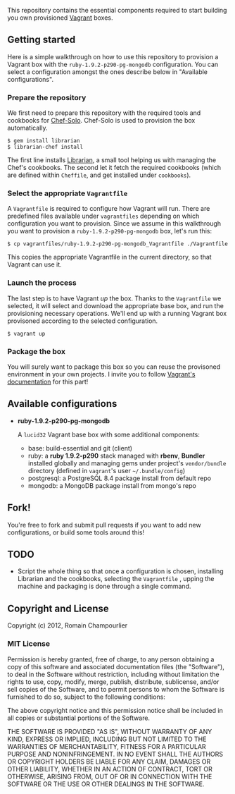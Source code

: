 This repository contains the essential components required to start building you own provisioned [Vagrant](http://www.vagrantup.com) boxes.

## Getting started

Here is a simple walkthrough on how to use this repository to provision a Vagrant box with the `ruby-1.9.2-p290-pg-mongodb` configuration. You can select a configuration amongst the ones describe below in "Available configurations".

### Prepare the repository

We first need to prepare this repository with the required tools and cookbooks for [Chef-Solo](http://wiki.opscode.com/display/chef/Chef+Solo). Chef-Solo is used to provision the box automatically.

```
$ gem install librarian
$ librarian-chef install
```

The first line installs [Librarian](https://github.com/applicationsonline/librarian), a small tool helping us with managing the Chef's cookbooks. The second let it fetch the required cookbooks (which are defined within `Cheffile`, and get installed under `cookbooks`).

### Select the appropriate `Vagrantfile`

A `Vagrantfile` is required to configure how Vagrant will run. There are predefined files available under `vagrantfiles` depending on which configuration you want to provision. Since we assume in this walkthrough you want to provision a `ruby-1.9.2-p290-pg-mongodb` box, let's run this:

```
$ cp vagrantfiles/ruby-1.9.2-p290-pg-mongodb_Vagrantfile ./Vagrantfile
```

This copies the appropriate Vagrantfile in the current directory, so that Vagrant can use it.

### Launch the process

The last step is to have Vagrant *up* the box. Thanks to the `Vagrantfile` we selected, it will select and download the appropriate base box, and run the provisioning necessary operations. We'll end up with a running Vagrant box provisoned according to the selected configuration.

```
$ vagrant up
```

### Package the box

You will surely want to package this box so you can reuse the provisoned environment in your own projects. I invite you to follow [Vagrant's documentation](http://vagrantup.com/docs/getting-started/packaging.html) for this part!

## Available configurations

* **ruby-1.9.2-p290-pg-mongodb**

  A `lucid32` Vagrant base box with some additional components:
  * base: build-essential and git (client)
  * ruby: a **ruby 1.9.2-p290** stack managed with **rbenv**, **Bundler** installed globally and managing gems under project's `vendor/bundle` directory (defined in `vagrant`'s user `~/.bundle/config`)
  * postgresql: a PostgreSQL 8.4 package install from default repo
  * mongodb: a MongoDB package install from mongo's repo
  
## Fork!

You're free to fork and submit pull requests if you want to add new configurations, or build some tools around this!

## TODO

* Script the whole thing so that once a configuration is chosen, installing Librarian and the cookbooks, selecting the `Vagrantfile` , upping the machine and packaging is done through a single command.

## Copyright and License

Copyright (c) 2012, Romain Champourlier

### MIT License

Permission is hereby granted, free of charge, to any person obtaining a copy of this software and associated documentation files (the "Software"), to deal in the Software without restriction, including without limitation the rights to use, copy, modify, merge, publish, distribute, sublicense, and/or sell copies of the Software, and to permit persons to whom the Software is furnished to do so, subject to the following conditions:

The above copyright notice and this permission notice shall be included in all copies or substantial portions of the Software.

THE SOFTWARE IS PROVIDED "AS IS", WITHOUT WARRANTY OF ANY KIND, EXPRESS OR IMPLIED, INCLUDING BUT NOT LIMITED TO THE WARRANTIES OF MERCHANTABILITY, FITNESS FOR A PARTICULAR PURPOSE AND NONINFRINGEMENT. IN NO EVENT SHALL THE AUTHORS OR COPYRIGHT HOLDERS BE LIABLE FOR ANY CLAIM, DAMAGES OR OTHER LIABILITY, WHETHER IN AN ACTION OF CONTRACT, TORT OR OTHERWISE, ARISING FROM, OUT OF OR IN CONNECTION WITH THE SOFTWARE OR THE USE OR OTHER DEALINGS IN THE SOFTWARE.